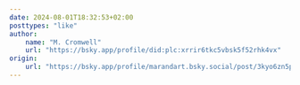 ```yaml
---
date: 2024-08-01T18:32:53+02:00
posttypes: "like"
author:
    name: "M. Cromwell"
    url: "https://bsky.app/profile/did:plc:xrrir6tkc5vbsk5f52rhk4vx"
origin: 
    url: "https://bsky.app/profile/marandart.bsky.social/post/3kyo6zn5p322u"
---
```


<div data-service="bluesky"
    class="bluesky-embed" 
    data-bluesky-uri="at://did:plc:xrrir6tkc5vbsk5f52rhk4vx/app.bsky.feed.post/3kyo6zn5p322u"
    data-bluesky-cid="bafyreibfund5gdus4geruumc2jblig7dilnnhb2dxn3k2qoneu3r3n6xvq">
</div>